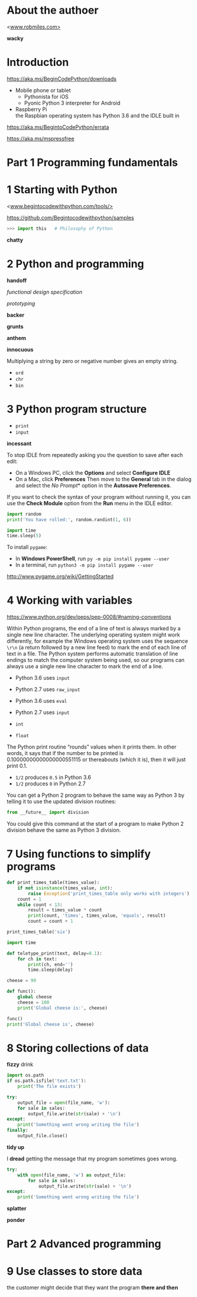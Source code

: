 # About the authoer

<www.robmiles.com>

**wacky**

# Introduction

<https://aka.ms/BeginCodePython/downloads>

-   Mobile phone or tablet  
    -   Pythonista for iOS
    -   Pyonic Python 3 interpreter for Android
-   Raspberry Pi  
    the Raspbian operating system has Python 3.6 and the IDLE built in

<https://aka.ms/BegintoCodePython/errata>

<https://aka.ms/mspressfree>

# Part 1 Programming fundamentals

# 1 Starting with Python

<www.begintocodewithpython.com/tools/>

<https://github.com/Begintocodewithpython/samples>

```python
>>> import this   # Philosophy of Python
```

**chatty**

# 2 Python and programming

**handoff**

*functional design specification*

*prototyping*

**backer**

**grunts**

**anthem**

**innocuous**

Multiplying a string by zero or negative number gives an empty string.

-   `ord`
-   `chr`
-   `bin`

# 3 Python program structure

-   `print`
-   `input`

**incessant**

To stop IDLE from repeatedly asking you the question to save after each edit:
-   On a Windows PC, click the **Options** and select **Configure IDLE**
-   On a Mac, click **Preferences**
Then move to the **General** tab in the dialog and select the *No Prompt**
option in the **Autosave Preferences**.

If you want to check the syntax of your program without running it, you can use
the **Check Module** option from the **Run** menu in the IDLE editor.

```python
import random
print('You have rolled:', random.randint(1, 6))
```

```python
import time
time.sleep(5)
```

To install `pygame`:
-   In **Windows PowerShell**, run `py -m pip install pygame --user`
-   In a terminal, run `python3 -m pip install pygame --user`

<http://www.pygame.org/wiki/GettingStarted>

# 4 Working with variables

<https://www.python.org/dev/peps/pep-0008/#naming-conventions>

Within Python programs, the end of a line of text is always marked by a single
new line character. The underlying operating system might work differently, for
example the Windows operating system uses the sequence `\r\n` (a return
followed by a new line feed) to mark the end of each line of text in a file.
The Python system performs automatic translation of line endings to match the
computer system being used, so our programs can always use a single new line
character to mark the end of a line.

-   Python 3.6 uses `input`
-   Python 2.7 uses `raw_input`

-   Python 3.6 uses `eval`
-   Python 2.7 uses `input`

-   `int`
-   `float`

The Python print routine “rounds” values when it prints them. In other words,
it says that if the number to be printed is 0.10000000000000000551115 or
thereabouts (which it is), then it will just print 0.1.

-   `1/2` produces `0.5` in Python 3.6
-   `1/2` produces `0` in Python 2.7

You can get a Python 2 program to behave the same way as Python 3 by telling it
to use the updated division routines:
```python
from __future__ import division
```
You could give this command at the start of a program to make Python 2 division
behave the same as Python 3 division.

# 7 Using functions to simplify programs

```python
def print_times_table(times_value):
    if not isinstance(times_value, int):
        raise Exception('print_times_table only works with integers')
    count = 1
    while count < 13:
        result = times_value * count
        print(count, 'times', times_value, 'equals', result)
        count = count + 1

print_times_table('six')
```

```python
import time

def teletype_print(text, delay=0.1):
    for ch in text:
        print(ch, end='')
        time.sleep(delay)
```

```python
cheese = 99

def func():
    global cheese
    cheese = 100
    print('Global cheese is:', cheese)

func()
print('Global cheese is', cheese)
```

# 8 Storing collections of data

**fizzy** drink

```python
import os.path
if os.path.isfile('text.txt'):
    print('The file exists')
```

```python
try:
    output_file = open(file_name, 'w'):
    for sale in sales:
        output_file.write(str(sale) + '\n')
except:
    print('Something went wrong writing the file')
finally:
    output_file.close()
```

**tidy up**

I **dread** getting the message that my program sometimes goes wrong.

```python
try:
    with open(file_name, 'w') as output_file:
        for sale in sales:
            output_file.write(str(sale) + '\n')
except:
    print('Something went wrong writing the file')
```

**splatter**

**ponder**

# Part 2 Advanced programming

# 9 Use classes to store data

the customer might decide that they want the program **there and then**

